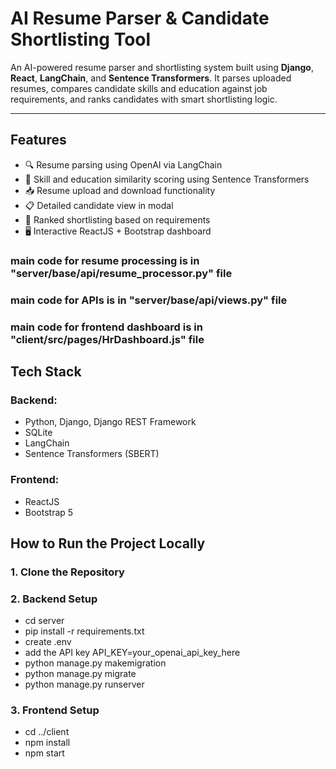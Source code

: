 # AI Resume Parser & Candidate Shortlisting Tool

An AI-powered resume parser and shortlisting system built using **Django**, **React**, **LangChain**, and **Sentence Transformers**. It parses uploaded resumes, compares candidate skills and education against job requirements, and ranks candidates with smart shortlisting logic.

---

## Features

- 🔍 Resume parsing using OpenAI via LangChain
- 🤖 Skill and education similarity scoring using Sentence Transformers
- 📥 Resume upload and download functionality
- 📋 Detailed candidate view in modal
- 🧠 Ranked shortlisting based on requirements
- 🖥️ Interactive ReactJS + Bootstrap dashboard

### main code for resume processing is in "server/base/api/resume_processor.py" file
### main code for APIs is in "server/base/api/views.py" file
### main code for frontend dashboard is in "client/src/pages/HrDashboard.js" file

## Tech Stack

### Backend:
- Python, Django, Django REST Framework
- SQLite
- LangChain
- Sentence Transformers (SBERT)

### Frontend:
- ReactJS
- Bootstrap 5

## How to Run the Project Locally

### 1. Clone the Repository
### 2. Backend Setup
- cd server
- pip install -r requirements.txt
- create .env
- add the API key
API_KEY=your_openai_api_key_here
- python manage.py makemigration
- python manage.py migrate
- python manage.py runserver
### 3. Frontend Setup
- cd ../client
- npm install
- npm start